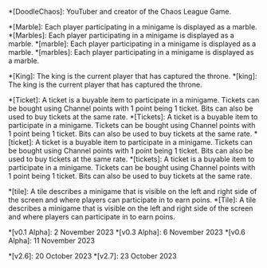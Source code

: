 *[DoodleChaos]: YouTuber and creator of the Chaos League Game.

*[Marble]: Each player participating in a minigame is displayed as a marble.
*[Marbles]: Each player participating in a minigame is displayed as a marble.
*[marble]: Each player participating in a minigame is displayed as a marble.
*[marbles]: Each player participating in a minigame is displayed as a marble.

*[King]: The king is the current player that has captured the throne.
*[king]: The king is the current player that has captured the throne.

*[Ticket]: A ticket is a buyable item to participate in a minigame. Tickets can be bought using Channel points with 1 point being 1 ticket. Bits can also be used to buy tickets at the same rate.
*[Tickets]: A ticket is a buyable item to participate in a minigame. Tickets can be bought using Channel points with 1 point being 1 ticket. Bits can also be used to buy tickets at the same rate.
*[ticket]: A ticket is a buyable item to participate in a minigame. Tickets can be bought using Channel points with 1 point being 1 ticket. Bits can also be used to buy tickets at the same rate.
*[tickets]: A ticket is a buyable item to participate in a minigame. Tickets can be bought using Channel points with 1 point being 1 ticket. Bits can also be used to buy tickets at the same rate.

*[tile]: A tile describes a minigame that is visible on the left and right side of the screen and where players can participate in to earn poins.
*[Tile]: A tile describes a minigame that is visible on the left and right side of the screen and where players can participate in to earn poins.

*[v0.1 Alpha]: 2 November 2023
*[v0.3 Alpha]: 6 November 2023
*[v0.6 Alpha]: 11 November 2023

*[v2.6]: 20 October 2023
*[v2.7]: 23 October 2023